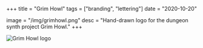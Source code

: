+++
title = "Grim Howl"
tags = ["branding", "lettering"]
date = "2020-10-20"

image = "/img/grimhowl.png"
desc = "Hand-drawn logo for the dungeon synth project Grim Howl."
+++

![Grim Howl logo](/img/grimhowl.png "Grim Howl logo")

